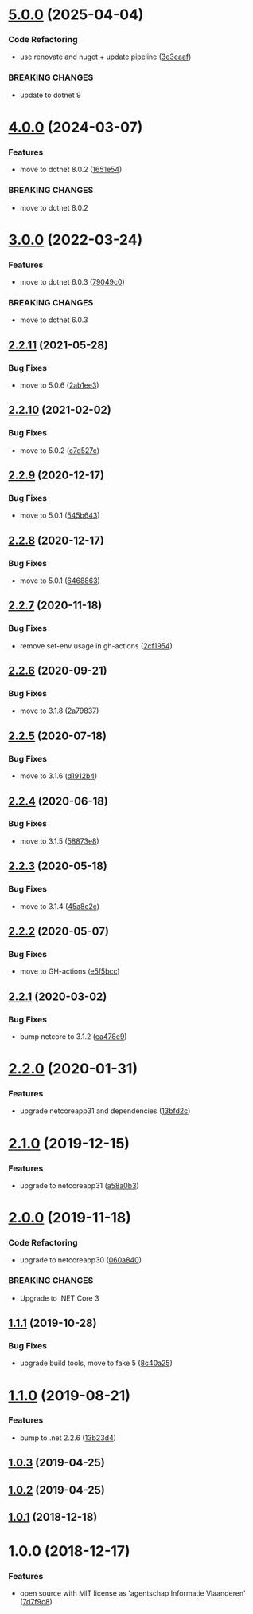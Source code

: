# [5.0.0](https://github.com/informatievlaanderen/guid-header-modelbinding/compare/v4.0.0...v5.0.0) (2025-04-04)


### Code Refactoring

* use renovate and nuget + update pipeline ([3e3eaaf](https://github.com/informatievlaanderen/guid-header-modelbinding/commit/3e3eaaffa509461371f0352e6a7421561687c5d2))


### BREAKING CHANGES

* update to dotnet 9

# [4.0.0](https://github.com/informatievlaanderen/guid-header-modelbinding/compare/v3.0.0...v4.0.0) (2024-03-07)


### Features

* move to dotnet 8.0.2 ([1651e54](https://github.com/informatievlaanderen/guid-header-modelbinding/commit/1651e5418bdf39fac15804b3f6410b9be899d004))


### BREAKING CHANGES

* move to dotnet 8.0.2

# [3.0.0](https://github.com/informatievlaanderen/guid-header-modelbinding/compare/v2.2.11...v3.0.0) (2022-03-24)


### Features

* move to dotnet 6.0.3 ([79049c0](https://github.com/informatievlaanderen/guid-header-modelbinding/commit/79049c07ff66d2f919fe36bbb48c22ad2eb370e4))


### BREAKING CHANGES

* move to dotnet 6.0.3

## [2.2.11](https://github.com/informatievlaanderen/guid-header-modelbinding/compare/v2.2.10...v2.2.11) (2021-05-28)


### Bug Fixes

* move to 5.0.6 ([2ab1ee3](https://github.com/informatievlaanderen/guid-header-modelbinding/commit/2ab1ee3b9561f19980735ee84870fd2d68f9fe7d))

## [2.2.10](https://github.com/informatievlaanderen/guid-header-modelbinding/compare/v2.2.9...v2.2.10) (2021-02-02)


### Bug Fixes

* move to 5.0.2 ([c7d527c](https://github.com/informatievlaanderen/guid-header-modelbinding/commit/c7d527c8bed0280f32a3047d236c14e76fa95b88))

## [2.2.9](https://github.com/informatievlaanderen/guid-header-modelbinding/compare/v2.2.8...v2.2.9) (2020-12-17)


### Bug Fixes

* move to 5.0.1 ([545b643](https://github.com/informatievlaanderen/guid-header-modelbinding/commit/545b6435eee21fefea9a501601c0e6474e7ae260))

## [2.2.8](https://github.com/informatievlaanderen/guid-header-modelbinding/compare/v2.2.7...v2.2.8) (2020-12-17)


### Bug Fixes

* move to 5.0.1 ([6468863](https://github.com/informatievlaanderen/guid-header-modelbinding/commit/64688630f184fc91c51cb6e8f9b421d98c0f5967))

## [2.2.7](https://github.com/informatievlaanderen/guid-header-modelbinding/compare/v2.2.6...v2.2.7) (2020-11-18)


### Bug Fixes

* remove set-env usage in gh-actions ([2cf1954](https://github.com/informatievlaanderen/guid-header-modelbinding/commit/2cf195497c16fe16888401e56550c5ccde0c9786))

## [2.2.6](https://github.com/informatievlaanderen/guid-header-modelbinding/compare/v2.2.5...v2.2.6) (2020-09-21)


### Bug Fixes

* move to 3.1.8 ([2a79837](https://github.com/informatievlaanderen/guid-header-modelbinding/commit/2a79837b07ca2cc07dda7696cb2e4ba24818e7d0))

## [2.2.5](https://github.com/informatievlaanderen/guid-header-modelbinding/compare/v2.2.4...v2.2.5) (2020-07-18)


### Bug Fixes

* move to 3.1.6 ([d1912b4](https://github.com/informatievlaanderen/guid-header-modelbinding/commit/d1912b45a959fe02e3797e4c7f37c17e980c9a90))

## [2.2.4](https://github.com/informatievlaanderen/guid-header-modelbinding/compare/v2.2.3...v2.2.4) (2020-06-18)


### Bug Fixes

* move to 3.1.5 ([58873e8](https://github.com/informatievlaanderen/guid-header-modelbinding/commit/58873e86a012293012c3ecfa074711bc1d8fe427))

## [2.2.3](https://github.com/informatievlaanderen/guid-header-modelbinding/compare/v2.2.2...v2.2.3) (2020-05-18)


### Bug Fixes

* move to 3.1.4 ([45a8c2c](https://github.com/informatievlaanderen/guid-header-modelbinding/commit/45a8c2c26f044d19a136d90a3dda44bea107a011))

## [2.2.2](https://github.com/informatievlaanderen/guid-header-modelbinding/compare/v2.2.1...v2.2.2) (2020-05-07)


### Bug Fixes

* move to GH-actions ([e5f5bcc](https://github.com/informatievlaanderen/guid-header-modelbinding/commit/e5f5bcccb7f9e22c267ac0b1d570091d7839d3ab))

## [2.2.1](https://github.com/informatievlaanderen/guid-header-modelbinding/compare/v2.2.0...v2.2.1) (2020-03-02)


### Bug Fixes

* bump netcore to 3.1.2 ([ea478e9](https://github.com/informatievlaanderen/guid-header-modelbinding/commit/ea478e920bf9009f497f61458c4254c0e5021031))

# [2.2.0](https://github.com/informatievlaanderen/guid-header-modelbinding/compare/v2.1.0...v2.2.0) (2020-01-31)


### Features

* upgrade netcoreapp31 and dependencies ([13bfd2c](https://github.com/informatievlaanderen/guid-header-modelbinding/commit/13bfd2cce98539270088a2bedd1fb6fb3a652b4e))

# [2.1.0](https://github.com/informatievlaanderen/guid-header-modelbinding/compare/v2.0.0...v2.1.0) (2019-12-15)


### Features

* upgrade to netcoreapp31 ([a58a0b3](https://github.com/informatievlaanderen/guid-header-modelbinding/commit/a58a0b3c34808844635bd0e07ac174bdff1ee998))

# [2.0.0](https://github.com/informatievlaanderen/guid-header-modelbinding/compare/v1.1.1...v2.0.0) (2019-11-18)


### Code Refactoring

* upgrade to netcoreapp30 ([060a840](https://github.com/informatievlaanderen/guid-header-modelbinding/commit/060a840))


### BREAKING CHANGES

* Upgrade to .NET Core 3

## [1.1.1](https://github.com/informatievlaanderen/guid-header-modelbinding/compare/v1.1.0...v1.1.1) (2019-10-28)


### Bug Fixes

* upgrade build tools, move to fake 5 ([8c40a25](https://github.com/informatievlaanderen/guid-header-modelbinding/commit/8c40a25))

# [1.1.0](https://github.com/informatievlaanderen/guid-header-modelbinding/compare/v1.0.3...v1.1.0) (2019-08-21)


### Features

* bump to .net 2.2.6 ([13b23d4](https://github.com/informatievlaanderen/guid-header-modelbinding/commit/13b23d4))

## [1.0.3](https://github.com/informatievlaanderen/guid-header-modelbinding/compare/v1.0.2...v1.0.3) (2019-04-25)

## [1.0.2](https://github.com/informatievlaanderen/guid-header-modelbinding/compare/v1.0.1...v1.0.2) (2019-04-25)

## [1.0.1](https://github.com/informatievlaanderen/guid-header-modelbinding/compare/v1.0.0...v1.0.1) (2018-12-18)

# 1.0.0 (2018-12-17)


### Features

* open source with MIT license as 'agentschap Informatie Vlaanderen' ([7d7f9c8](https://github.com/informatievlaanderen/guid-header-modelbinding/commit/7d7f9c8))
